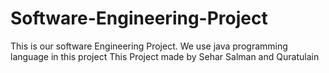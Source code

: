 # Software-Engineering-Project
This is our software Engineering  Project. We use java programming language in this project
This  Project made by Sehar Salman and Quratulain
